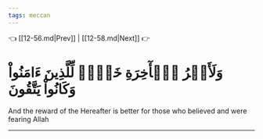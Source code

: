 ```yaml
---
tags: meccan
---
```


👈 [[12-56.md|Prev]] | [[12-58.md|Next]] 👉

# وَلَأَجۡرُ ٱلۡأٓخِرَةِ خَيۡرٞ لِّلَّذِينَ ءَامَنُواْ وَكَانُواْ يَتَّقُونَ

And the reward of the Hereafter is better for those who believed and were fearing Allah

---

